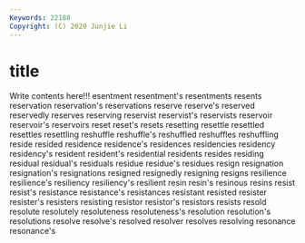 ```yaml
---
Keywords: 22188
Copyright: (C) 2020 Junjie Li
---
```


# title

Write contents here!!!
esentment 
resentment's 
resentments 
resents 
reservation 
reservation's 
reservations 
reserve
reserve's 
reserved 
reservedly 
reserves 
reserving 
reservist 
reservist's 
reservists 
reservoir 
reservoir's
reservoirs 
reset 
reset's 
resets 
resetting 
resettle 
resettled 
resettles 
resettling 
reshuffle
reshuffle's 
reshuffled 
reshuffles 
reshuffling 
reside 
resided 
residence 
residence's 
residences 
residencies
residency 
residency's 
resident 
resident's 
residential 
residents 
resides 
residing 
residual 
residual's
residuals 
residue 
residue's 
residues 
resign 
resignation 
resignation's 
resignations 
resigned 
resignedly
resigning 
resigns 
resilience 
resilience's 
resiliency 
resiliency's 
resilient 
resin 
resin's 
resinous
resins 
resist 
resist's 
resistance 
resistance's 
resistances 
resistant 
resisted 
resister 
resister's
resisters 
resisting 
resistor 
resistor's 
resistors 
resists 
resold 
resolute 
resolutely 
resoluteness
resoluteness's 
resolution 
resolution's 
resolutions 
resolve 
resolve's 
resolved 
resolver 
resolves 
resolving
resonance 
resonance's 
